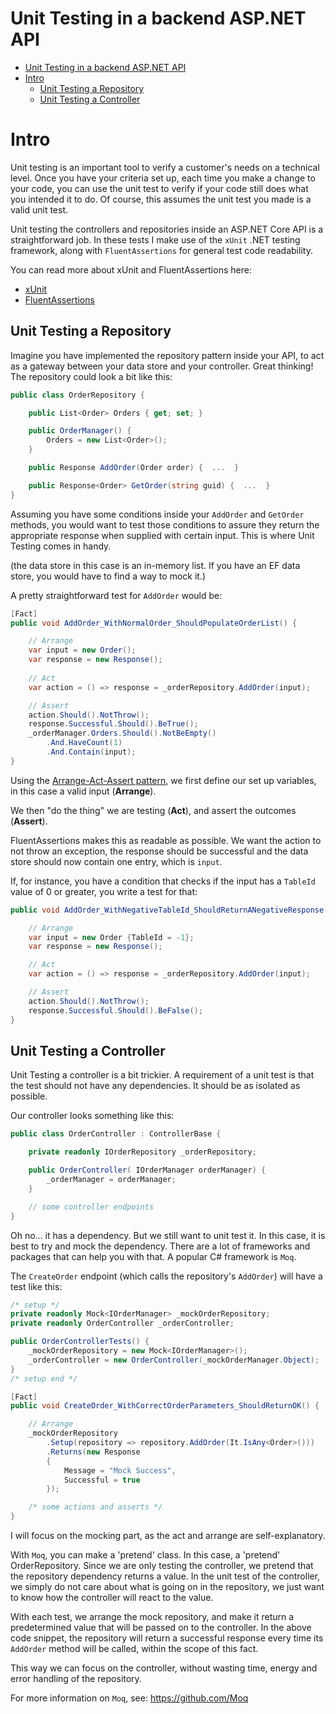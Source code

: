 # Unit Testing in a backend ASP.NET API

- [Unit Testing in a backend ASP.NET API](#unit-testing-in-a-backend-aspnet-api)
- [Intro](#intro)
  - [Unit Testing a Repository](#unit-testing-a-repository)
  - [Unit Testing a Controller](#unit-testing-a-controller)

# Intro

Unit testing is an important tool to verify a customer's needs on a technical level. Once you have your criteria set up, each time you make a change to your code, you can use the unit test to verify if your code still does what you intended it to do. Of course, this assumes the unit test you made is a valid unit test.

Unit testing the controllers and repositories inside an ASP.NET Core API is a straightforward job. In these tests I make use of the `xUnit` .NET testing framework, along with `FluentAssertions` for general test code readability.

You can read more about xUnit and FluentAssertions here:

- [xUnit](https://xunit.net/)
- [FluentAssertions](https://fluentassertions.com/about/)

## Unit Testing a Repository

Imagine you have implemented the repository pattern inside your API, to act as a gateway between your data store and your controller. Great thinking! The repository could look a bit like this:

```cs
public class OrderRepository {

    public List<Order> Orders { get; set; }

    public OrderManager() {
        Orders = new List<Order>();
    }

    public Response AddOrder(Order order) {  ...  }

    public Response<Order> GetOrder(string guid) {  ...  }
}
```

Assuming you have some conditions inside your `AddOrder` and `GetOrder` methods, you would want to test those conditions to assure they return the appropriate response when supplied with certain input. This is where Unit Testing comes in handy.

(the data store in this case is an in-memory list. If you have an EF data store, you would have to find a way to mock it.)

A pretty straightforward test for `AddOrder` would be:

```cs
[Fact]
public void AddOrder_WithNormalOrder_ShouldPopulateOrderList() {

    // Arrange
    var input = new Order();
    var response = new Response();
    
    // Act
    var action = () => response = _orderRepository.AddOrder(input);

    // Assert
    action.Should().NotThrow();
    response.Successful.Should().BeTrue();
    _orderManager.Orders.Should().NotBeEmpty()
        .And.HaveCount(1)
        .And.Contain(input);
}
```

Using the [Arrange-Act-Assert pattern](https://automationpanda.com/2020/07/07/arrange-act-assert-a-pattern-for-writing-good-tests/), we first define our set up variables, in this case a valid input (**Arrange**).

We then "do the thing" we are testing (**Act**), and assert the outcomes (**Assert**).

FluentAssertions makes this as readable as possible. We want the action to not throw an exception, the response should be successful and the data store should now contain one entry, which is `input`.

If, for instance, you have a condition that checks if the input has a `TableId` value of 0 or greater, you write a test for that:

```cs
public void AddOrder_WithNegativeTableId_ShouldReturnANegativeResponse() {

    // Arrange
    var input = new Order {TableId = -1};
    var response = new Response();

    // Act
    var action = () => response = _orderRepository.AddOrder(input);

    // Assert
    action.Should().NotThrow();
    response.Successful.Should().BeFalse();
}
```

## Unit Testing a Controller

Unit Testing a controller is a bit trickier. A requirement of a unit test is that the test should not have any dependencies. It should be as isolated as possible.

Our controller looks something like this:

```cs
public class OrderController : ControllerBase {

    private readonly IOrderRepository _orderRepository;

    public OrderController( IOrderManager orderManager) {
        _orderManager = orderManager;
    }

    // some controller endpoints
}
```

Oh no... it has a dependency. But we still want to unit test it. In this case, it is best to try and mock the dependency. There are a lot of frameworks and packages that can help you with that. A popular C# framework is `Moq`. 

The `CreateOrder` endpoint (which calls the repository's `AddOrder`) will have a test like this:

```cs
/* setup */
private readonly Mock<IOrderManager> _mockOrderRepository;
private readonly OrderController _orderController;

public OrderControllerTests() {
    _mockOrderRepository = new Mock<IOrderManager>();
    _orderController = new OrderController(_mockOrderManager.Object);
}
/* setup end */

[Fact]
public void CreateOrder_WithCorrectOrderParameters_ShouldReturnOK() {

    // Arrange
    _mockOrderRepository
        .Setup(repository => repository.AddOrder(It.IsAny<Order>()))
        .Returns(new Response
        {
            Message = "Mock Success",
            Successful = true
        });

    /* some actions and asserts */
}
```

I will focus on the mocking part, as the act and arrange are self-explanatory. 

With `Moq`, you can make a 'pretend' class. In this case, a 'pretend' OrderRepository. Since we are only testing the controller, we pretend that the repository dependency returns a value. In the unit test of the controller, we simply do not care about what is going on in the repository, we just want to know how the controller will react to the value.

With each test, we arrange the mock repository, and make it return a predetermined value that will be passed on to the controller. In the above code snippet, the repository will return a successful response every time its `AddOrder` method will be called, within the scope of this fact.

This way we can focus on the controller, without wasting time, energy and error handling of the repository.

For more information on `Moq`, see: https://github.com/Moq